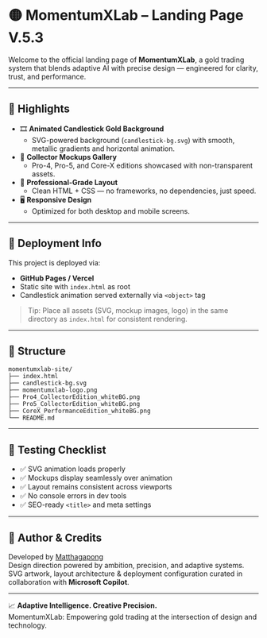 # 🟡 MomentumXLab – Landing Page V.5.3

Welcome to the official landing page of **MomentumXLab**, a gold trading system that blends adaptive AI with precise design — engineered for clarity, trust, and performance.

---

## 🔧 Highlights

- 🎞️ **Animated Candlestick Gold Background**
  - SVG-powered background (`candlestick-bg.svg`) with smooth, metallic gradients and horizontal animation.
- 💎 **Collector Mockups Gallery**
  - Pro-4, Pro-5, and Core-X editions showcased with non-transparent assets.
- 🧠 **Professional-Grade Layout**
  - Clean HTML + CSS — no frameworks, no dependencies, just speed.
- 🖥️ **Responsive Design**
  - Optimized for both desktop and mobile screens.

---

## 🚀 Deployment Info

This project is deployed via:

- **GitHub Pages / Vercel**  
- Static site with `index.html` as root
- Candlestick animation served externally via `<object>` tag

> Tip: Place all assets (SVG, mockup images, logo) in the same directory as `index.html` for consistent rendering.

---

## 📁 Structure

```
momentumxlab-site/
├── index.html
├── candlestick-bg.svg
├── momentumxlab-logo.png
├── Pro4_CollectorEdition_whiteBG.png
├── Pro5_CollectorEdition_whiteBG.png
├── CoreX_PerformanceEdition_whiteBG.png
└── README.md
```

---

## 🧪 Testing Checklist

- ✅ SVG animation loads properly
- ✅ Mockups display seamlessly over animation
- ✅ Layout remains consistent across viewports
- ✅ No console errors in dev tools
- ✅ SEO-ready `<title>` and meta settings

---

## 📝 Author & Credits

Developed by [Matthagapong](https://github.com/mattwora)  
Design direction powered by ambition, precision, and adaptive systems.  
SVG artwork, layout architecture & deployment configuration curated in collaboration with **Microsoft Copilot**.

---

📈 **Adaptive Intelligence. Creative Precision.**  
MomentumXLab: Empowering gold trading at the intersection of design and technology.
